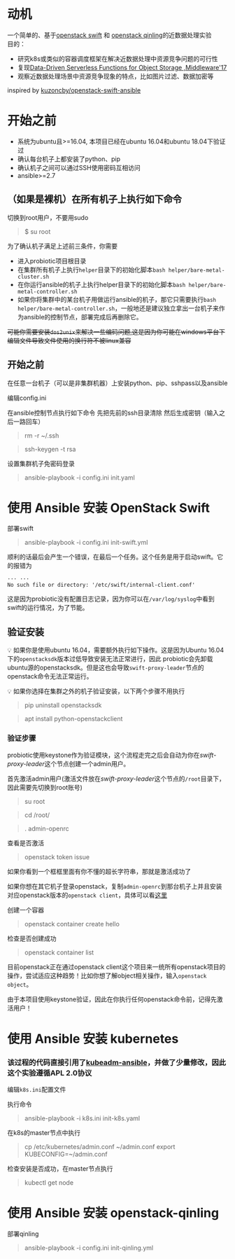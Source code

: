 # 动机
一个简单的、基于[openstack swift](https://github.com/openstack/swift) 和 [openstack qinling](https://github.com/openstack/qinling)的近数据处理实验  
目的：
- 研究k8s或类似的容器调度框架在解决近数据处理中资源竞争问题的可行性
- 复现[Data-Driven Serverless Functions for Object Storage
,Middleware'17](https://github.com/JosepSampe/data-driven-functions)
- 观察近数据处理场景中资源竞争现象的特点，比如图片过滤、数据加密等


inspired by [kuzoncby/openstack-swift-ansible](https://github.com/kuzoncby/openstack-swift-ansible)

# 开始之前
- 系统为ubuntu且>=16.04, 本项目已经在ubuntu 16.04和ubuntu 18.04下验证过
- 确认每台机子上都安装了python、pip
- 确认机子之间可以通过SSH使用密码互相访问
- ansible>=2.7

## （如果是裸机）在所有机子上执行如下命令

切换到root用户，不要用sudo
> $ su root

为了确认机子满足上述前三条件，你需要
- 进入probiotic项目根目录
- 在集群所有机子上执行`helper`目录下的初始化脚本`bash helper/bare-metal-cluster.sh`
- 在你运行ansible的机子上执行helper目录下的初始化脚本`bash helper/bare-metal-controller.sh`
- 如果你将集群中的某台机子用做运行ansible的机子，那它只需要执行`bash helper/bare-metal-controller.sh`，一般地还是建议独立拿出一台机子来作为ansible的控制节点，部署完成后再删除它。

~~可能你需要安装`dos2unix`来解决一些编码问题,这是因为你可能在windows平台下编辑文件导致文件使用的换行符不被linux兼容~~
## 开始之前

在任意一台机子（可以是非集群机器）上安装python、pip、sshpass以及ansible

编辑config.ini

在ansible控制节点执行如下命令
先把先前的ssh目录清除
然后生成密钥（输入之后一路回车）

> rm -r ~/.ssh

> ssh-keygen -t rsa

设置集群机子免密码登录

> ansible-playbook -i config.ini init.yaml

# 使用 Ansible 安装 OpenStack Swift

部署swift

> ansible-playbook -i config.ini init-swift.yml

顺利的话最后会产生一个错误，在最后一个任务。这个任务是用于启动swift。它的报错为
```
··· ···
No such file or directory: '/etc/swift/internal-client.conf'
```
这是因为probiotic没有配置日志记录，因为你可以在`/var/log/syslog`中看到swift的运行情况，为了节能。
## 验证安装
💡 如果你是使用ubuntu 16.04，需要额外执行如下操作。这是因为Ubuntu 16.04下的`openstacksdk`版本过低导致安装无法正常进行，因此
probiotic会先卸载ubuntu源的openstacksdk。但是这也会导致`swift-proxy-leader`节点的openstack命令无法正常运行。

💡 如果你选择在集群之外的机子验证安装，以下两个步骤不用执行
> pip uninstall openstacksdk

> apt install python-openstackclient

### 验证步骤
probiotic使用keystone作为验证模块，这个流程走完之后会自动为你在*swift-proxy-leader*这个节点创建一个admin用户。

首先激活admin用户(激活文件放在*swift-proxy-leader*这个节点的`/root`目录下，因此需要先切换到root账号)
> su root

> cd /root/

> . admin-openrc

查看是否激活
> openstack token issue

如果你看到一个框框里面有你不懂的超长字符串，那就是激活成功了

如果你想在其它机子登录openstack，复制`admin-openrc`到那台机子上并且安装对应openstack版本的`openstack client`，具体可以看[这里](https://docs.openstack.org/install-guide/environment-packages-ubuntu.html)

创建一个容器
> openstack container create hello

检查是否创建成功
> openstack container list

目前openstack正在通过openstack client这个项目来一统所有openstack项目的操作，尝试适应这种趋势！比如你想了解object相关操作，输入`openstack object`。

由于本项目使用keystone验证，因此在你执行任何openstack命令前，记得先激活用户！
# 使用 Ansible 安装 kubernetes

### 该过程的代码直接引用了[kubeadm-ansible](https://github.com/kairen/kubeadm-ansible)，并做了少量修改，因此这个实验遵循APL 2.0协议

编辑`k8s.ini`配置文件

执行命令
> ansible-playbook -i k8s.ini init-k8s.yaml

在k8s的master节点中执行
> cp /etc/kubernetes/admin.conf ~/admin.conf
> export KUBECONFIG=~/admin.conf

检查安装是否成功，在master节点执行
> kubectl get node

# 使用 Ansible 安装 openstack-qinling

部署qinling

> ansible-playbook -i config.ini init-qinling.yml